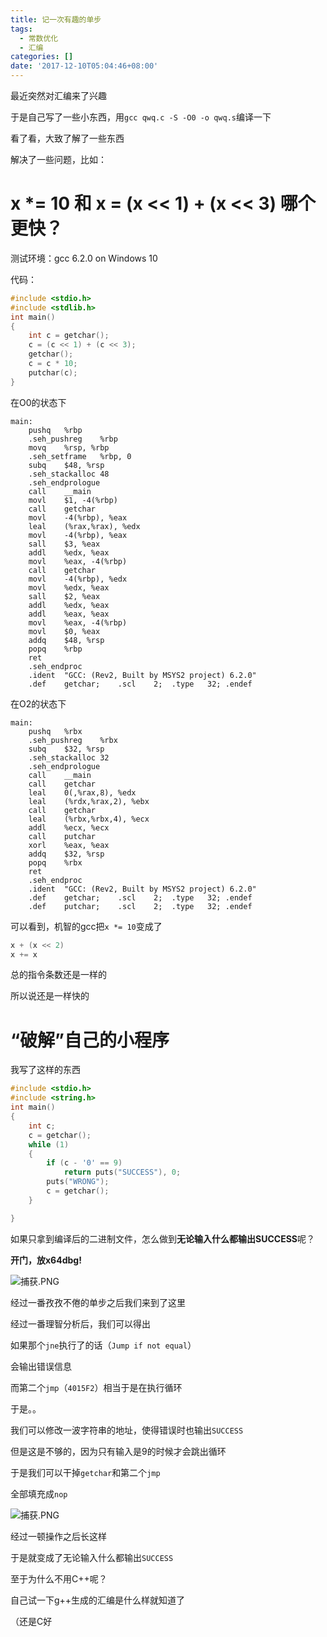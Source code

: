 ```yaml
---
title: 记一次有趣的单步
tags:
  - 常数优化
  - 汇编
categories: []
date: '2017-12-10T05:04:46+08:00'
---
```


最近突然对汇编来了兴趣

<!--more-->

于是自己写了一些小东西，用`gcc qwq.c -S -O0 -o qwq.s`编译一下

看了看，大致了解了一些东西

解决了一些问题，比如：

# x *= 10 和 x = (x << 1) + (x << 3) 哪个更快？

测试环境：gcc 6.2.0 on Windows 10 

代码：

``` c
#include <stdio.h>
#include <stdlib.h>
int main()
{
    int c = getchar();
    c = (c << 1) + (c << 3);
    getchar();
    c = c * 10;
    putchar(c);
}
```

在O0的状态下

``` assembly
main:
	pushq	%rbp
	.seh_pushreg	%rbp
	movq	%rsp, %rbp
	.seh_setframe	%rbp, 0
	subq	$48, %rsp
	.seh_stackalloc	48
	.seh_endprologue
	call	__main
	movl	$1, -4(%rbp)
	call	getchar
	movl	-4(%rbp), %eax
	leal	(%rax,%rax), %edx
	movl	-4(%rbp), %eax
	sall	$3, %eax
	addl	%edx, %eax
	movl	%eax, -4(%rbp)
	call	getchar
	movl	-4(%rbp), %edx
	movl	%edx, %eax
	sall	$2, %eax
	addl	%edx, %eax
	addl	%eax, %eax
	movl	%eax, -4(%rbp)
	movl	$0, %eax
	addq	$48, %rsp
	popq	%rbp
	ret
	.seh_endproc
	.ident	"GCC: (Rev2, Built by MSYS2 project) 6.2.0"
	.def	getchar;	.scl	2;	.type	32;	.endef
```

在O2的状态下

``` assembly
main:
	pushq	%rbx
	.seh_pushreg	%rbx
	subq	$32, %rsp
	.seh_stackalloc	32
	.seh_endprologue
	call	__main
	call	getchar
	leal	0(,%rax,8), %edx
	leal	(%rdx,%rax,2), %ebx
	call	getchar
	leal	(%rbx,%rbx,4), %ecx
	addl	%ecx, %ecx
	call	putchar
	xorl	%eax, %eax
	addq	$32, %rsp
	popq	%rbx
	ret
	.seh_endproc
	.ident	"GCC: (Rev2, Built by MSYS2 project) 6.2.0"
	.def	getchar;	.scl	2;	.type	32;	.endef
	.def	putchar;	.scl	2;	.type	32;	.endef
```

可以看到，机智的gcc把`x *= 10`变成了

``` c
x + (x << 2)
x += x
```

总的指令条数还是一样的

所以说还是一样快的

# “破解”自己的小程序

我写了这样的东西

``` c
#include <stdio.h>
#include <string.h>
int main()
{
    int c;
    c = getchar();
    while (1)
    {
        if (c - '0' == 9)
            return puts("SUCCESS"), 0;
        puts("WRONG");
        c = getchar();
    }

}
```

如果只拿到编译后的二进制文件，怎么做到**无论输入什么都输出SUCCESS**呢？

**开门，放x64dbg!**

![捕获.PNG](https://i.loli.net/2017/12/10/5a2c94713511e.png)

经过一番孜孜不倦的单步之后我们来到了这里

经过一番理智分析后，我们可以得出

如果那个`jne`执行了的话（`Jump if not equal`）

会输出错误信息

而第二个`jmp`（`4015F2`）相当于是在执行循环

于是。。

我们可以修改一波字符串的地址，使得错误时也输出`SUCCESS`

但是这是不够的，因为只有输入是9的时候才会跳出循环

于是我们可以干掉`getchar`和第二个`jmp`

全部填充成`nop`

![捕获.PNG](https://i.loli.net/2017/12/10/5a2c95eedc6be.png)

经过一顿操作之后长这样

于是就变成了无论输入什么都输出`SUCCESS`

至于为什么不用C++呢？

自己试一下g++生成的汇编是什么样就知道了

（还是C好
